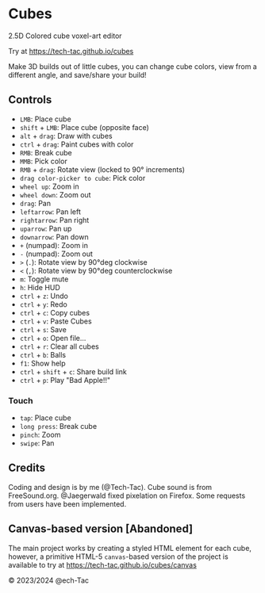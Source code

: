 # Cubes

2.5D Colored cube voxel-art editor

Try at <https://tech-tac.github.io/cubes>

Make 3D builds out of little cubes, you can change cube colors, view from a different angle, and save/share your build!

## Controls

- `LMB`: Place cube
- `shift` + `LMB`: Place cube (opposite face)
- `alt` + `drag`: Draw with cubes
- `ctrl` + `drag`: Paint cubes with color
- `RMB`: Break cube
- `MMB`: Pick color
- `RMB` + `drag`: Rotate view (locked to 90° increments)
- `drag color-picker to cube`: Pick color
- `wheel up`: Zoom in
- `wheel down`: Zoom out
- `drag`: Pan
- `leftarrow`: Pan left
- `rightarrow`: Pan right
- `uparrow`: Pan up
- `downarrow`: Pan down
- `+` (numpad): Zoom in
- `-` (numpad): Zoom out
- `>` (`.`): Rotate view by 90°deg clockwise
- `<` (`,`): Rotate view by 90°deg counterclockwise
- `m`: Toggle mute
- `h`: Hide HUD
- `ctrl` + `z`: Undo
- `ctrl` + `y`: Redo
- `ctrl` + `c`: Copy cubes
- `ctrl` + `v`: Paste Cubes
- `ctrl` + `s`: Save
- `ctrl` + `o`: Open file...
- `ctrl` + `r`: Clear all cubes
- `ctrl` + `b`: Balls
- `f1`: Show help
- `ctrl` + `shift` + `c`: Share build link
- `ctrl` + `p`: Play "Bad Apple!!"

### Touch

- `tap`: Place cube
- `long press`: Break cube
- `pinch`: Zoom
- `swipe`: Pan

## Credits

Coding and design is by me (@Tech-Tac).
Cube sound is from FreeSound.org.
@Jaegerwald fixed pixelation on Firefox.
Some requests from users have been implemented.

## Canvas-based version [Abandoned]

The main project works by creating a styled HTML element for each cube, however, a primitive HTML-5 `canvas`-based version of the project is available to try at <https://tech-tac.github.io/cubes/canvas>

&copy; 2023/2024 @ech-Tac
